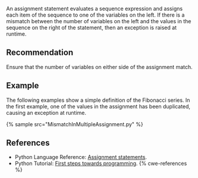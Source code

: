 An assignment statement evaluates a sequence expression and assigns each item of the sequence to one of the variables on the left. If there is a mismatch between the number of variables on the left and the values in the sequence on the right of the statement, then an exception is raised at runtime.


## Recommendation
Ensure that the number of variables on either side of the assignment match.


## Example
The following examples show a simple definition of the Fibonacci series. In the first example, one of the values in the assignment has been duplicated, causing an exception at runtime.

{% sample src="MismatchInMultipleAssignment.py" %}

## References
* Python Language Reference: [ Assignment statements](http://docs.python.org/2/reference/simple_stmts.html#grammar-token-assignment_stmt).
* Python Tutorial: [ First steps towards programming](http://docs.python.org/2/tutorial/introduction.html#first-steps-towards-programming).
{% cwe-references %}
